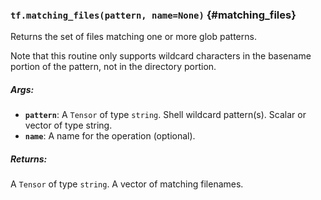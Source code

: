 ### `tf.matching_files(pattern, name=None)` {#matching_files}

Returns the set of files matching one or more glob patterns.

Note that this routine only supports wildcard characters in the
basename portion of the pattern, not in the directory portion.

##### Args:


*  <b>`pattern`</b>: A `Tensor` of type `string`.
    Shell wildcard pattern(s). Scalar or vector of type string.
*  <b>`name`</b>: A name for the operation (optional).

##### Returns:

  A `Tensor` of type `string`. A vector of matching filenames.

